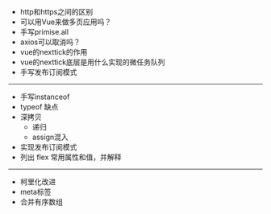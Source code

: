 <!--
 * @Author: 41
 * @Date: 2022-04-28 15:46:13
 * @LastEditors: 41
 * @LastEditTime: 2022-04-29 14:59:45
 * @Description: 
-->
- http和https之间的区别
- 可以用Vue来做多页应用吗？
- 手写primise.all
- axios可以取消吗？
- vue的nexttick的作用
- vue的nexttick底层是用什么实现的微任务队列
- 手写发布订阅模式
***
- 手写instanceof
- typeof 缺点
- 深拷贝
  - 递归
  - assign混入
- 实现发布订阅模式
- 列出 flex 常用属性和值，并解释
***
- 柯里化改进
- meta标签
- 合并有序数组